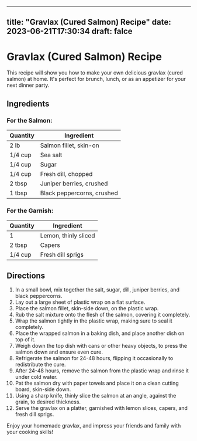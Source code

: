 
---
title: "Gravlax (Cured Salmon) Recipe"
date: 2023-06-21T17:30:34
draft: falce
---

# Gravlax (Cured Salmon) Recipe

This recipe will show you how to make your own delicious gravlax (cured salmon) at home. It's perfect for brunch, lunch, or as an appetizer for your next dinner party.

## Ingredients

### For the Salmon:

| Quantity | Ingredient |
| -------- | ---------- |
| 2 lb     | Salmon fillet, skin-on |
| 1/4 cup  | Sea salt |
| 1/4 cup  | Sugar |
| 1/4 cup  | Fresh dill, chopped |
| 2 tbsp   | Juniper berries, crushed |
| 1 tbsp   | Black peppercorns, crushed |

### For the Garnish:

| Quantity | Ingredient |
| -------- | ---------- |
| 1         | Lemon, thinly sliced |
| 2 tbsp   | Capers |
| 1/4 cup  | Fresh dill sprigs |

## Directions

1. In a small bowl, mix together the salt, sugar, dill, juniper berries, and black peppercorns.
2. Lay out a large sheet of plastic wrap on a flat surface.
3. Place the salmon fillet, skin-side down, on the plastic wrap.
4. Rub the salt mixture onto the flesh of the salmon, covering it completely.
5. Wrap the salmon tightly in the plastic wrap, making sure to seal it completely.
6. Place the wrapped salmon in a baking dish, and place another dish on top of it.
7. Weigh down the top dish with cans or other heavy objects, to press the salmon down and ensure even cure.
8. Refrigerate the salmon for 24-48 hours, flipping it occasionally to redistribute the cure.
9. After 24-48 hours, remove the salmon from the plastic wrap and rinse it under cold water.
10. Pat the salmon dry with paper towels and place it on a clean cutting board, skin-side down.
11. Using a sharp knife, thinly slice the salmon at an angle, against the grain, to desired thickness.
12. Serve the gravlax on a platter, garnished with lemon slices, capers, and fresh dill sprigs.

Enjoy your homemade gravlax, and impress your friends and family with your cooking skills!

